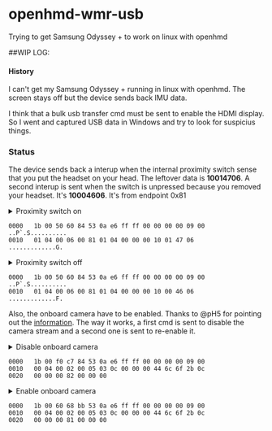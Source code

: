 # openhmd-wmr-usb
Trying to get Samsung Odyssey + to work on linux with openhmd


##WIP LOG:

#### History
I can't get my Samsung Odyssey + running in linux with openhmd. The screen stays off but the device sends back IMU data.

I think that a bulk usb transfer cmd must be sent to enable the HDMI display. So I went and captured USB data in Windows and try to look for suspicius things.

### Status

The device sends back a interup when the internal proximity switch sense that you put the headset on your head.
The leftover data is **10014706**. A second interup is sent when the switch is unpressed because you removed your headset. It's **10004606**. It's from endpoint 0x81 

<details>
<summary>Proximity switch on</summary>

```
Frame 1: 31 bytes on wire (248 bits), 31 bytes captured (248 bits)
    Encapsulation type: USB packets with USBPcap header (152)
    Arrival Time: Jan 18, 2020 22:19:37.528885000 EST
    [Time shift for this packet: 0.000000000 seconds]
    Epoch Time: 1579403977.528885000 seconds
    [Time delta from previous captured frame: 0.000000000 seconds]
    [Time delta from previous displayed frame: 0.000000000 seconds]
    [Time since reference or first frame: 0.000000000 seconds]
    Frame Number: 1
    Frame Length: 31 bytes (248 bits)
    Capture Length: 31 bytes (248 bits)
    [Frame is marked: False]
    [Frame is ignored: False]
    [Protocols in frame: usb]
USB URB
    [Source: 4.6.1]
    [Destination: host]
    USBPcap pseudoheader length: 27
    IRP ID: 0xffffe60a53846050
    IRP USBD_STATUS: USBD_STATUS_SUCCESS (0x00000000)
    URB Function: URB_FUNCTION_BULK_OR_INTERRUPT_TRANSFER (0x0009)
    IRP information: 0x01, Direction: PDO -> FDO
    URB bus id: 4
    Device address: 6
    Endpoint: 0x81, Direction: IN
    URB transfer type: URB_INTERRUPT (0x01)
    Packet Data Length: 4
    [bInterfaceClass: Unknown (0xffff)]
Leftover Capture Data: 10014706

```
</details>

```
0000   1b 00 50 60 84 53 0a e6 ff ff 00 00 00 00 09 00   ..P`.S..........
0010   01 04 00 06 00 81 01 04 00 00 00 10 01 47 06      .............G.
```

<details>
<summary>Proximity switch off</summary>

```

Frame 7232: 31 bytes on wire (248 bits), 31 bytes captured (248 bits)
    Encapsulation type: USB packets with USBPcap header (152)
    Arrival Time: Jan 18, 2020 22:19:44.856788000 EST
    [Time shift for this packet: 0.000000000 seconds]
    Epoch Time: 1579403984.856788000 seconds
    [Time delta from previous captured frame: 0.001532000 seconds]
    [Time delta from previous displayed frame: 0.001532000 seconds]
    [Time since reference or first frame: 7.327903000 seconds]
    Frame Number: 7232
    Frame Length: 31 bytes (248 bits)
    Capture Length: 31 bytes (248 bits)
    [Frame is marked: False]
    [Frame is ignored: False]
    [Protocols in frame: usb]
USB URB
    [Source: 4.6.1]
    [Destination: host]
    USBPcap pseudoheader length: 27
    IRP ID: 0xffffe60a53846050
    IRP USBD_STATUS: USBD_STATUS_SUCCESS (0x00000000)
    URB Function: URB_FUNCTION_BULK_OR_INTERRUPT_TRANSFER (0x0009)
    IRP information: 0x01, Direction: PDO -> FDO
    URB bus id: 4
    Device address: 6
    Endpoint: 0x81, Direction: IN
    URB transfer type: URB_INTERRUPT (0x01)
    Packet Data Length: 4
    [Request in: 2]
    [Time from request: 7.327839000 seconds]
    [bInterfaceClass: Unknown (0xffff)]
Leftover Capture Data: 10004606

```
</details>

```
0000   1b 00 50 60 84 53 0a e6 ff ff 00 00 00 00 09 00   ..P`.S..........
0010   01 04 00 06 00 81 01 04 00 00 00 10 00 46 06      .............F.
```

Also, the onboard camera have to be enabled. Thanks to @pH5 for pointing out the [information](https://github.com/OpenHMD/OpenHMD/issues/200). The way it works, a first cmd is sent to disable the camera stream and a second one is sent to re-enable it.

<details>
<summary>Disable onboard camera</summary>

```
Frame 15: 39 bytes on wire (312 bits), 39 bytes captured (312 bits)
    Encapsulation type: USB packets with USBPcap header (152)
    Arrival Time: Jan 18, 2020 22:19:38.007902000 EST
    [Time shift for this packet: 0.000000000 seconds]
    Epoch Time: 1579403978.007902000 seconds
    [Time delta from previous captured frame: 0.000029000 seconds]
    [Time delta from previous displayed frame: 0.000029000 seconds]
    [Time since reference or first frame: 0.479017000 seconds]
    Frame Number: 15
    Frame Length: 39 bytes (312 bits)
    Capture Length: 39 bytes (312 bits)
    [Frame is marked: False]
    [Frame is ignored: False]
    [Protocols in frame: usb]
USB URB
    [Source: host]
    [Destination: 4.2.5]
    USBPcap pseudoheader length: 27
    IRP ID: 0xffffe60a5384c7f0
    IRP USBD_STATUS: USBD_STATUS_SUCCESS (0x00000000)
    URB Function: URB_FUNCTION_BULK_OR_INTERRUPT_TRANSFER (0x0009)
    IRP information: 0x00, Direction: FDO -> PDO
    URB bus id: 4
    Device address: 2
    Endpoint: 0x05, Direction: OUT
    URB transfer type: URB_BULK (0x03)
    Packet Data Length: 12
    [Response in: 16]
    [bInterfaceClass: Unknown (0xffff)]
Leftover Capture Data: 446c6f2b0c00000082000000

```
</details>

```
0000   1b 00 f0 c7 84 53 0a e6 ff ff 00 00 00 00 09 00
0010   00 04 00 02 00 05 03 0c 00 00 00 44 6c 6f 2b 0c
0020   00 00 00 82 00 00 00
```

<details>
<summary>Enable onboard camera</summary>

```
Frame 1423: 39 bytes on wire (312 bits), 39 bytes captured (312 bits)
    Encapsulation type: USB packets with USBPcap header (152)
    Arrival Time: Jan 18, 2020 22:19:38.348793000 EST
    [Time shift for this packet: 0.000000000 seconds]
    Epoch Time: 1579403978.348793000 seconds
    [Time delta from previous captured frame: 0.000042000 seconds]
    [Time delta from previous displayed frame: 0.000042000 seconds]
    [Time since reference or first frame: 0.819908000 seconds]
    Frame Number: 1423
    Frame Length: 39 bytes (312 bits)
    Capture Length: 39 bytes (312 bits)
    [Frame is marked: False]
    [Frame is ignored: False]
    [Protocols in frame: usb]
USB URB
    [Source: host]
    [Destination: 4.2.5]
    USBPcap pseudoheader length: 27
    IRP ID: 0xffffe60a53bb6860
    IRP USBD_STATUS: USBD_STATUS_SUCCESS (0x00000000)
    URB Function: URB_FUNCTION_BULK_OR_INTERRUPT_TRANSFER (0x0009)
    IRP information: 0x00, Direction: FDO -> PDO
    URB bus id: 4
    Device address: 2
    Endpoint: 0x05, Direction: OUT
    URB transfer type: URB_BULK (0x03)
    Packet Data Length: 12
    [Response in: 1424]
    [bInterfaceClass: Unknown (0xffff)]
Leftover Capture Data: 446c6f2b0c00000081000000

```

</details>

```
0000   1b 00 60 68 bb 53 0a e6 ff ff 00 00 00 00 09 00
0010   00 04 00 02 00 05 03 0c 00 00 00 44 6c 6f 2b 0c
0020   00 00 00 81 00 00 00

```

